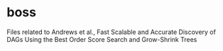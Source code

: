 # boss
Files related to Andrews et al., Fast Scalable and Accurate Discovery of DAGs Using the Best Order Score Search and Grow-Shrink Trees
